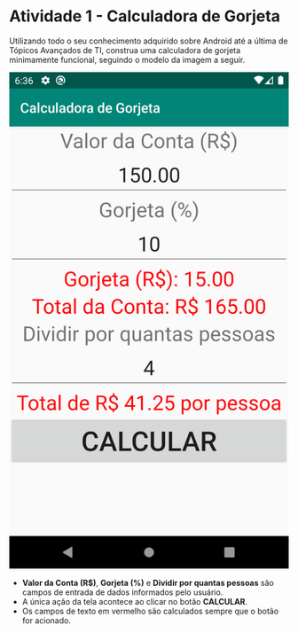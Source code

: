 # Atividade 1 - Calculadora de Gorjeta

Utilizando todo o seu conhecimento adquirido sobre Android até a última de Tópicos Avançados de TI, construa uma calculadora de gorjeta minimamente funcional, seguindo o modelo da imagem a seguir.

![Calculadora de Gorjeta](files/calculadora.png "Calculadora de Gorjeta")

- **Valor da Conta (R$)**, **Gorjeta (%)** e **Dividir por quantas pessoas** são campos de entrada de dados informados pelo usuário.
- A única ação da tela acontece ao clicar no botão **CALCULAR**.
- Os campos de texto em vermelho são calculados sempre que o botão for acionado.